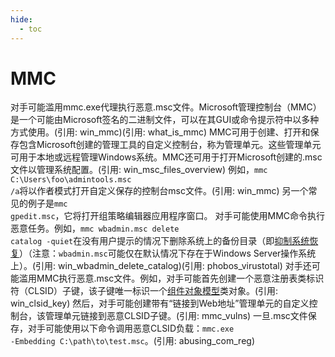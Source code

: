 ```yaml
---
hide:
  - toc
---
```


# MMC

对手可能滥用mmc.exe代理执行恶意.msc文件。Microsoft管理控制台（MMC）是一个可能由Microsoft签名的二进制文件，可以在其GUI或命令提示符中以多种方式使用。(引用: win_mmc)(引用: what_is_mmc) MMC可用于创建、打开和保存包含Microsoft创建的管理工具的自定义控制台，称为管理单元。这些管理单元可用于本地或远程管理Windows系统。MMC还可用于打开Microsoft创建的.msc文件以管理系统配置。(引用: win_msc_files_overview)  例如，<code>mmc C:\Users\foo\admintools.msc /a</code>将以作者模式打开自定义保存的控制台msc文件。(引用: win_mmc) 另一个常见的例子是<code>mmc gpedit.msc</code>，它将打开组策略编辑器应用程序窗口。  对手可能使用MMC命令执行恶意任务。例如，<code>mmc wbadmin.msc delete catalog -quiet</code>在没有用户提示的情况下删除系统上的备份目录（即[抑制系统恢复](https://attack.mitre.org/techniques/T1490)）（注意：<code>wbadmin.msc</code>可能仅在默认情况下存在于Windows Server操作系统上）。(引用: win_wbadmin_delete_catalog)(引用: phobos_virustotal)  对手还可能滥用MMC执行恶意.msc文件。例如，对手可能首先创建一个恶意注册表类标识符（CLSID）子键，该子键唯一标识一个[组件对象模型](https://attack.mitre.org/techniques/T1559/001)类对象。(引用: win_clsid_key) 然后，对手可能创建带有“链接到Web地址”管理单元的自定义控制台，该管理单元链接到恶意CLSID子键。(引用: mmc_vulns) 一旦.msc文件保存，对手可能使用以下命令调用恶意CLSID负载：<code>mmc.exe -Embedding C:\path\to\test.msc</code>。(引用: abusing_com_reg)
